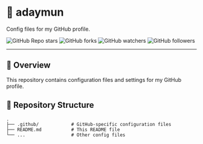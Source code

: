 # 🌟 adaymun

Config files for my GitHub profile.

![GitHub Repo stars](https://img.shields.io/github/stars/adaymun/adaymun?style=social) ![GitHub forks](https://img.shields.io/github/forks/adaymun/adaymun?style=social) ![GitHub watchers](https://img.shields.io/github/watchers/adaymun/adaymun?style=social) ![GitHub followers](https://img.shields.io/github/followers/adaymun?style=social)

---

## 📑 Overview

This repository contains configuration files and settings for my GitHub profile.

## 📂 Repository Structure

```plaintext
.
├── .github/            # GitHub-specific configuration files
├── README.md           # This README file
└── ...                 # Other config files

